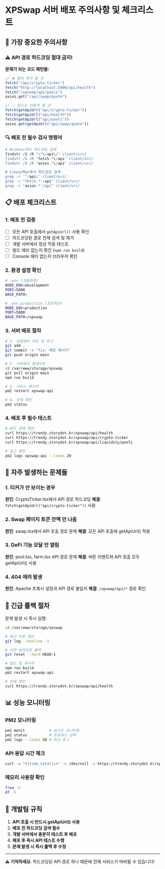 # XPSwap 서버 배포 주의사항 및 체크리스트

## 🚨 가장 중요한 주의사항

### ⚠️ API 경로 하드코딩 절대 금지!

**문제가 되는 코드 패턴들:**
```javascript
// ❌ 절대 하지 말 것
fetch("/api/crypto-ticker")
fetch("http://localhost:5000/api/health")
fetch("/xpswap/api/pools")
axios.get("/api/swap/quote")

// ✅ 반드시 이렇게 할 것
fetch(getApiUrl("api/crypto-ticker"))
fetch(getApiUrl("api/health"))
fetch(getApiUrl("api/pools"))
axios.get(getApiUrl("api/swap/quote"))
```

### 🔍 배포 전 필수 검사 명령어

```powershell
# Windows에서 하드코딩 검색
findstr /S /R "\"\/api\/" client/src/
findstr /S /R "fetch.*\/api" client/src/
findstr /S /R "axios.*\/api" client/src/

# Linux/Mac에서 하드코딩 검색
grep -r '"/api/' client/src/
grep -r "fetch.*'/api" client/src/
grep -r "axios.*'/api" client/src/
```

## 📋 배포 체크리스트

### 1. 배포 전 검증
- [ ] 모든 API 호출에서 `getApiUrl()` 사용 확인
- [ ] 하드코딩된 경로 전체 검색 및 제거
- [ ] 개발 서버에서 정상 작동 테스트
- [ ] 빌드 에러 없는지 확인 (`npm run build`)
- [ ] Console 에러 없는지 브라우저 확인

### 2. 환경 설정 확인
```bash
# .env (개발환경)
NODE_ENV=development
PORT=5000
BASE_PATH=

# .env.production (프로덕션)
NODE_ENV=production
PORT=5000
BASE_PATH=/xpswap
```

### 3. 서버 배포 절차
```bash
# 1. 로컬에서 커밋 및 푸시
git add .
git commit -m "fix: 배포 메시지"
git push origin main

# 2. 서버에서 업데이트
cd /var/www/storage/xpswap
git pull origin main
npm run build

# 3. 서비스 재시작
pm2 restart xpswap-api

# 4. 상태 확인
pm2 status
```

### 4. 배포 후 필수 테스트
```bash
# API 상태 확인
curl https://trendy.storydot.kr/xpswap/api/health
curl https://trendy.storydot.kr/xpswap/api/crypto-ticker
curl https://trendy.storydot.kr/xpswap/api/liquidity/pools

# 로그 확인
pm2 logs xpswap-api --lines 20
```

## 🔧 자주 발생하는 문제들

### 1. 티커가 안 보이는 경우
**원인**: CryptoTicker.tsx에서 API 경로 하드코딩
**해결**: `fetch(getApiUrl("api/crypto-ticker"))` 사용

### 2. Swap 페이지 토큰 잔액 안 나옴
**원인**: swap.tsx에서 API 호출 경로 문제
**해결**: 모든 API 호출에 getApiUrl() 적용

### 3. DeFi 기능 모달 안 열림
**원인**: pool.tsx, farm.tsx API 경로 문제
**해결**: 버튼 이벤트와 API 호출 모두 getApiUrl() 사용

### 4. 404 에러 발생
**원인**: Apache 프록시 설정과 API 경로 불일치
**해결**: `/xpswap/api/*` 경로 확인

## 🚨 긴급 롤백 절차

문제 발생 시 즉시 실행:
```bash
cd /var/www/storage/xpswap

# 최근 커밋 확인
git log --oneline -5

# 이전 버전으로 롤백
git reset --hard HEAD~1

# 빌드 및 재시작
npm run build
pm2 restart xpswap-api

# 상태 확인
curl https://trendy.storydot.kr/xpswap/api/health
```

## 📊 성능 모니터링

### PM2 모니터링
```bash
pm2 monit           # 실시간 모니터링
pm2 status          # 프로세스 상태
pm2 logs --lines 50 # 최근 로그
```

### API 응답 시간 체크
```bash
curl -w "%{time_total}\n" -o /dev/null -s https://trendy.storydot.kr/xpswap/api/health
```

### 메모리 사용량 확인
```bash
free -h
df -h
```

## 🎯 개발팀 규칙

1. **API 호출 시 반드시 getApiUrl() 사용**
2. **배포 전 하드코딩 검색 필수**
3. **개발 서버에서 충분히 테스트 후 배포**
4. **배포 후 즉시 API 테스트 수행**
5. **문제 발생 시 즉시 롤백 후 수정**

---

**⚠️ 기억하세요**: 하드코딩된 API 경로 하나 때문에 전체 서비스가 마비될 수 있습니다!
